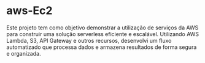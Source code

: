 # aws-Ec2
Este projeto tem como objetivo demonstrar a utilização de serviços da AWS para construir uma solução serverless eficiente e escalável. Utilizando AWS Lambda, S3, API Gateway e outros recursos, desenvolvi um fluxo automatizado que processa dados e armazena resultados de forma segura e organizada.
